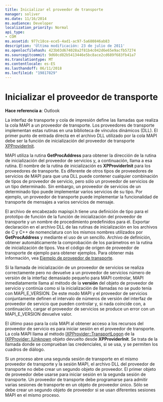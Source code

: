 ```yaml
---
title: Inicializar el proveedor de transporte
manager: soliver
ms.date: 11/16/2014
ms.audience: Developer
localization_priority: Normal
api_type:
- COM
ms.assetid: 977c18ce-ece5-4ad1-ac97-5a680846ab83
description: 'Última modificación: 23 de julio de 2011'
ms.openlocfilehash: 423b03d674028a2f81b4c042d6e65e9acfb57274
ms.sourcegitcommit: 9d60cd82b5413446e5bc8ace2cd689f683fb41a7
ms.translationtype: MT
ms.contentlocale: es-ES
ms.lasthandoff: 06/11/2018
ms.locfileid: "19817829"
---
```

# <a name="initializing-the-transport-provider"></a>Inicializar el proveedor de transporte

  
  
**Hace referencia a**: Outlook 
  
La interfaz de transporte y cola de impresión define las llamadas que realiza la cola MAPI a un proveedor de transporte. Los proveedores de transporte implementan estas rutinas en una biblioteca de vínculos dinámicos (DLL). El primer punto de entrada directa en el archivo DLL utilizado por la cola MAPI debe ser la función de inicialización del proveedor de transporte [XPProviderInit](xpproviderinit.md).
  
MAPI utiliza la rutina **GetProcAddress** para obtener la dirección de la rutina de inicialización del proveedor de servicios y, a continuación, llama a esa rutina. El nombre de la rutina de inicialización es **XPProviderInit** para los proveedores de transporte. Es diferente de otros tipos de proveedores de servicios de MAPI para que una DLL puede contener cualquier combinación de tipos de proveedor de servicio, pero sólo un proveedor de servicios de un tipo determinado. Sin embargo, un proveedor de servicios de un determinado tipo puede implementar varios servicios de su tipo. Por ejemplo, un proveedor de transporte puede implementar la funcionalidad de transporte de mensajes a varios servicios de mensaje. 
  
El archivo de encabezado mapispi.h tiene una definición de tipo para el prototipo de función de la función de inicialización del proveedor de transporte y un nombre de procedimiento predefinidos para él. Exportar declaración en el archivo DLL de las rutinas de inicialización en los archivos de C y C++ de nomenclatura con los mismos nombres utilizados por **GetProcAddress** y mediante el uso de un sencillo. Archivo de definición, obtener automáticamente la comprobación de los parámetros en la rutina de inicialización de tipos. Vea el código de origen de proveedor de transporte de ejemplo para obtener ejemplos. Para obtener más información, vea [Ejemplo de proveedor de transporte](transport-provider-sample.md).
  
Si la llamada de inicialización de un proveedor de servicios se realiza correctamente pero no devuelve a un proveedor de servicios número de versión de la interfaz demasiado pequeño para MAPI controlar, MAPI inmediatamente llama al método de la **versión** del objeto de proveedor de servicio y continúa como si la inicialización de llamadas no se pudo tenía con MAPI_E_VERSION. De este modo MAPI y el proveedor de servicios conjuntamente definen el intervalo de números de versión del interfaz de proveedor de servicio que pueden controlar y, si nada coincide con, a continuación, cargar el proveedor de servicios se produce un error con un MAPI_E_VERSION devuelve valor. 
  
El último paso para la cola MAPI al obtener acceso a los recursos del proveedor de servicio es para iniciar sesión en el proveedor de transporte. La cola MAPI llama al método [IXPProvider::TransportLogon](ixpprovider-transportlogon.md) de la [IXPProvider: IUnknown](ixpprovideriunknown.md) objeto devuelto desde **XPProviderInit**. Se trata de la llamada donde se comprueban las credenciales, si se usa, y se permiten los cuadros de diálogo.
  
Si un proceso abre una segunda sesión de transporte en el mismo proveedor de transporte y la sesión MAPI, el archivo DLL del proveedor de transporte no debe crear un segundo objeto de proveedor. El primer objeto de proveedor debe usarse para iniciar sesión en la segunda sesión de transporte. Un proveedor de transporte debe programarse para admitir varias sesiones de transporte en un objeto de proveedor único. Sólo se debe crear un segundo objeto de proveedor si se usan diferentes sesiones MAPI en el mismo proceso.
  

